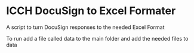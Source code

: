 # ICCH DocuSign to Excel Formater
 A script to turn DocuSign responses to the needed Excel Format

To run add a file called data to the main folder and add the needed files to data
